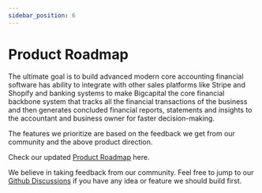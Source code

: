 ```yaml
---
sidebar_position: 6
---
```


# Product Roadmap

The ultimate goal is to build advanced modern core accounting financial software has ability to integrate with other sales platforms like Stripe and Shopify and banking systems to make Bigcapital the core financial backbone system that tracks all the financial transactions of the business and then generates concluded financial reports, statements and insights to the accountant and business owner for faster decision-making.

The features we prioritize are based on the feedback we get from our community and the above product direction.

Check our updated [Product Roadmap](https://github.com/orgs/bigcapitalhq/projects/2) here.

We believe in taking feedback from our community. Feel free to jump to our [Github Discussions](https://github.com/bigcapitalhq/bigcapital/discussions) if you have any idea or feature we should build first.

